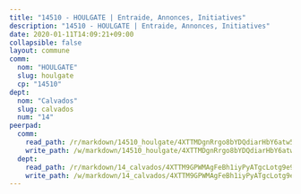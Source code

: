 ```yaml
---
title: "14510 - HOULGATE | Entraide, Annonces, Initiatives"
description: "14510 - HOULGATE | Entraide, Annonces, Initiatives"
date: 2020-01-11T14:09:21+09:00
collapsible: false
layout: commune
comm:
  nom: "HOULGATE"
  slug: houlgate
  cp: "14510"
dept:
  nom: "Calvados"
  slug: calvados
  num: "14"
peerpad:
  comm:
    read_path: /r/markdown/14510_houlgate/4XTTMDgnRrgo8bYDQdiarHbY6atw5hWZotmudj3SRWNKkAUBL
    write_path: /w/markdown/14510_houlgate/4XTTMDgnRrgo8bYDQdiarHbY6atw5hWZotmudj3SRWNKkAUBL-K3TgUNfepqYPxEeg7KgxikWswwzbxURwWwQuRr6mF8Lmn2NmrjqGkGpJyoz2fS91QE2Crvr8wZA3e6wrCfohV2ssdMaqRm4YVmPhLL22FgJCDty2nfW1fqfDSUdc2KLthHFPH7yL
  dept:
    read_path: /r/markdown/14_calvados/4XTTM9GPWMAgFeBh1iyPyATgcLotg9e9APJpQBEyY3RZiUwJ6
    write_path: /w/markdown/14_calvados/4XTTM9GPWMAgFeBh1iyPyATgcLotg9e9APJpQBEyY3RZiUwJ6-K3TgUXWJAT2cYJ9ZstQphkkm2za8um5GwwXsivqaDFTgbhMDcHaRXnT3h69szAqCyvWcFfDim5fkwc6CXdUtyvPpirbD1TPAb6xCxpPN6dR3zzDRe29YehQYbhZdjvZYkgztJYvi
---
```


